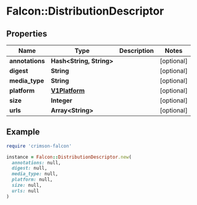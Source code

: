 # Falcon::DistributionDescriptor

## Properties

| Name | Type | Description | Notes |
| ---- | ---- | ----------- | ----- |
| **annotations** | **Hash&lt;String, String&gt;** |  | [optional] |
| **digest** | **String** |  | [optional] |
| **media_type** | **String** |  | [optional] |
| **platform** | [**V1Platform**](V1Platform.md) |  | [optional] |
| **size** | **Integer** |  | [optional] |
| **urls** | **Array&lt;String&gt;** |  | [optional] |

## Example

```ruby
require 'crimson-falcon'

instance = Falcon::DistributionDescriptor.new(
  annotations: null,
  digest: null,
  media_type: null,
  platform: null,
  size: null,
  urls: null
)
```

